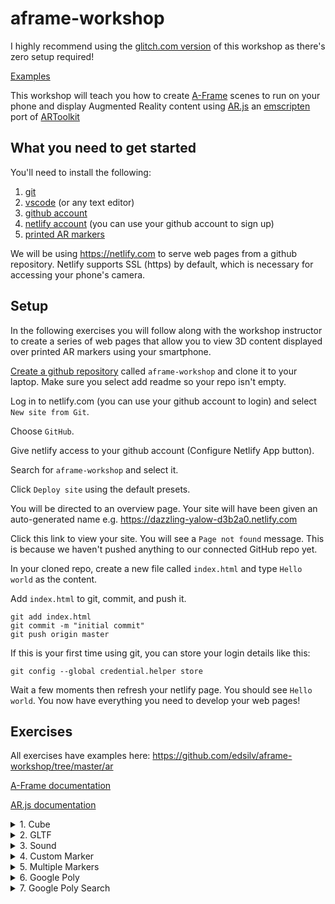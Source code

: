 # aframe-workshop

I highly recommend using the [glitch.com version](https://glitch.com/~edsilv-aframe-workshop) of this workshop as there's zero setup required!

[Examples](https://aframe-workshop.com)

This workshop will teach you how to create [A-Frame](https://aframe.io/) scenes to run on your phone and display Augmented Reality content using [AR.js](https://github.com/jeromeetienne/AR.js/blob/master/README.md) an [emscripten](https://en.wikipedia.org/wiki/Emscripten) port of [ARToolkit](https://github.com/artoolkit/artoolkit5)

## What you need to get started

You'll need to install the following:

1. [git](https://git-scm.com/book/en/v2/Getting-Started-Installing-Git)
2. [vscode](https://code.visualstudio.com/) (or any text editor)
3. [github account](https://github.com)
4. [netlify account](https://netlify.com) (you can use your github account to sign up)
5. [printed AR markers](https://github.com/edsilv/aframe-workshop/blob/master/assets/markers/markers.png)

We will be using https://netlify.com to serve web pages from a github repository. Netlify supports SSL (https) by default, which is necessary for accessing your phone's camera.

## Setup

In the following exercises you will follow along with the workshop instructor to create a series of web pages that allow you to view 3D content displayed over printed AR markers using your smartphone.

[Create a github repository](https://help.github.com/en/articles/create-a-repo) called `aframe-workshop` and clone it to your laptop. Make sure you select add readme so your repo isn't empty.

Log in to netlify.com (you can use your github account to login) and select `New site from Git`. 

Choose `GitHub`.

Give netlify access to your github account (Configure Netlify App button).

Search for `aframe-workshop` and select it.

Click `Deploy site` using the default presets.

You will be directed to an overview page. Your site will have been given an auto-generated name e.g. https://dazzling-yalow-d3b2a0.netlify.com

Click this link to view your site. You will see a `Page not found` message. This is because we haven't pushed anything to our connected GitHub repo yet.

In your cloned repo, create a new file called `index.html` and type `Hello world` as the content.

Add `index.html` to git, commit, and push it.

    git add index.html
    git commit -m "initial commit"
    git push origin master

If this is your first time using git, you can store your login details like this:

    git config --global credential.helper store

Wait a few moments then refresh your netlify page. You should see `Hello world`. You now have everything you need to develop your web pages!

## Exercises

All exercises have examples here: https://github.com/edsilv/aframe-workshop/tree/master/ar

[A-Frame documentation](https://aframe.io/docs/0.9.0/introduction/)

[AR.js documentation](https://github.com/jeromeetienne/AR.js-docs)

<details>
<summary>1. Cube</summary>

Create a new file called `1-cube.html`. Copy and paste this "boilerplate" code into it:

```html
<html>
  <head>
    <title>A-Frame Workshop</title>
    <script src="https://aframe.io/releases/0.9.2/aframe.min.js"></script>
    <script src="https://unpkg.com/ar.js@1.7.1/aframe/build/aframe-ar.min.js"></script>
  </head>

  <body style="margin: 0px; overflow: hidden;">
    <a-scene embedded arjs="sourceType: webcam;">
    </a-scene>
  </body>
</html>
```

Push it to your github repo's master branch. Now browse to your netlify site `/1-cube.html`.

You browser may prompt you to have access to your camera, click `allow`.

**Goals**

- Display a 3D cube above the printed Hiro marker preset (check the aframe.io documentation for `a-box`, search google for "a-marker-camera")
- Change the default size, position, rotation, and color of the cube 

</details>

<details>
<summary>2. GLTF</summary>

Save your `1-cube.html` as a new `2-gltf.html` page, removing your cube from the scene.

**Goals**

- Load a gltf model above the Hiro marker, e.g. https://nomad-project.co.uk/objects/collection/headrest/_headrest/headrest.gltf
- Animate the rotation of the model about the Y (up) axis
- Use `<a-assets>` to preload your gltf
- Use `debugUIEnabled: false;` to remove debug message overlays
- Use `vr-mode-ui="enabled: false"` to remove VR goggles toggle (not needed)
- Use `renderer="logarithmicDepthBuffer: true; colorManagement: true;"`to [fix z-fighting](https://github.com/jeromeetienne/AR.js/issues/410#issuecomment-495952203) and enable colour management (otherwise gltfs don't display correctly)
- Use `loading-screen="dotsColor: white; backgroundColor: black"` to create a customised loading screen

</details>

<details>
<summary>3. Sound</summary>

Save your `2-gltf.html` as a new `3-sound.html` page.

**Goals**

- Add a sound asset to `assets` using a URL to an MP3 file.
- Add an `a-sound` tag to your `a-scene` that plays when the object is shown.

**Notes**

- Put your gltf and sound inside a `<a-marker type="pattern" preset="hiro"></a-marker>` and replace your `<a-marker-camera preset="hiro"></a-marker-camera>` with a `<a-entity camera></a-entity>`. This is a helpful way to group objects by marker.
- Use the `play-on-marker-visible` component to only play the sound when the parent marker is visible.

</details>

<details>
<summary>4. Custom Marker</summary>

Save your `3-sound.html` page as a new `4-custom-marker.html` page, removing everything from your `a-scene`.

**Goals**

- Upload `assets/markers/upload/0.png` to create a custom marker here: https://jeromeetienne.github.io/AR.js/three.js/examples/marker-training/examples/generator.html
- Download the generated .patt file and add to `assets/markers`
- Use this custom marker in your scene instead of the Hiro marker preset

**Notes**

- Set AR.js `patternRatio: 0.66;`: Aesthetically, it's preferable for the black border to match the Aruco grid pattern. `patternRatio: 0.66;` is needed as the marker ratio isn't 50%. A "Pattern Ratio 0.6" in the marker generator means that the pattern within the marker makes up 60% of the overall marker width (including border). For a 4x4 aruco the pattern ratio is 4/6 (4 grid items plus 2 sides of border). For a 5x5 it's 5/7 (5 grid items plus two sides of border), etc.
- Use `<a-entity camera></a-entity>`
- Models must be placed inside the `a-marker` tags
- Better to use simple shapes for markers
- Markers must not have rotational symmetry
- Black borders seem to work best
- Thicker borders are better for stability
- Markers can be as small as 1.5/2cm but it means that the phone has to be held close

</details>

<details>
<summary>5. Multiple Markers</summary>

Save your `4-custom-marker.html` page as a new `5-multiple-markers.html` page.

**Goals**

- Upload `assets/markers/upload/1.png` to create a custom marker here: https://jeromeetienne.github.io/AR.js/three.js/examples/marker-training/examples/generator.html
- Use this second custom marker in your scene to display https://nomad-project.co.uk/objects/collection/gourd/_gourd/gourd.gltf
- Create a `rotating` mixin instead of duplicating the animation attribute.

</details>

<details>
<summary>6. Google Poly</summary>

**Goals**

- [Sign up for a Google Poly API key](https://developers.google.com/poly/develop/web)
- Add a [Google Poly A-Frame component](https://github.com/TopRankMarketing/aframe-google-poly-component) to your scene to display a given object or objects.

</details>
<details>
<summary>7. Google Poly Search</summary>

**Goals**

- Query objects in a particular category and display them over dynamically generated markers.

</details>
<!--
<details>
<summary>7. Google Poly User</summary>

**Goals**

- [Set up an OAuth User Agent](https://developers.google.com/identity/protocols/OAuth2UserAgent)
- Request objects by a particular user and display them over markers.

</details>-->